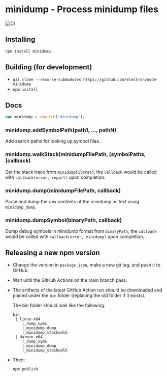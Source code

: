 # minidump - Process minidump files

![CI](https://github.com/electron/node-minidump/workflows/CI/badge.svg)

## Installing

```sh
npm install minidump
```

## Building (for development)

* `git clone --recurse-submodules https://github.com/electron/node-minidump`
* `npm install`

## Docs

```javascript
var minidump = require('minidump');
```

### minidump.addSymbolPath(path1, ..., pathN)

Add search paths for looking up symbol files.

### minidump.walkStack(minidumpFilePath, [symbolPaths, ]callback)

Get the stack trace from `minidumpFilePath`, the `callback` would be called
with `callback(error, report)` upon completion.

### minidump.dump(minidumpFilePath, callback)

Parse and dump the raw contents of the minidump as text using `minidump_dump`.

### minidump.dumpSymbol(binaryPath, callback)

Dump debug symbols in minidump format from `binaryPath`, the `callback` would
be called with `callback(error, minidump)` upon completion.


## Releasing a new npm version
- Change the version in `package.json`, make a new git tag, and push it to GitHub.
- Wait until the GitHub Actions on the main branch pass.
- The artifacts of the latest GitHub Action run should be downloaded and placed under the `bin` folder
  (replacing the old folder if it exists).

	The bin folder should look like the following.
	```
	bin
	 |_linux-x64
		|_dump_syms
		|_minidump_dump
		|_minidump_stackwalk
	 |_darwin-x64
		|_dump_syms
		|_minidump_dump
		|_minidump_stackwalk
	```

- Then:
	```
	npm publish
	```
